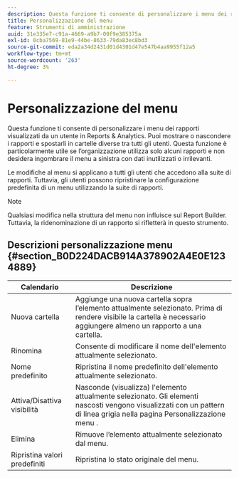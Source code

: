 ```yaml
---
description: Questa funzione ti consente di personalizzare i menu dei rapporti visualizzati da un utente in Reports & Analytics. Puoi mostrare o nascondere i rapporti e spostarli in cartelle diverse tra tutti gli utenti. Questa funzione è particolarmente utile se l’organizzazione utilizza solo alcuni rapporti e non desidera ingombrare il menu a sinistra con dati inutilizzati o irrilevanti.
title: Personalizzazione del menu
feature: Strumenti di amministrazione
uuid: 31e335e7-c91a-4669-a9b7-00f9e385375a
exl-id: 0cba7569-81e9-44be-8633-79da83ec8bd3
source-git-commit: eda2a34d2431d01d4301d47e547b4aa9955f12a5
workflow-type: tm+mt
source-wordcount: '263'
ht-degree: 3%

---
```


# Personalizzazione del menu

Questa funzione ti consente di personalizzare i menu dei rapporti visualizzati da un utente in Reports &amp; Analytics. Puoi mostrare o nascondere i rapporti e spostarli in cartelle diverse tra tutti gli utenti. Questa funzione è particolarmente utile se l’organizzazione utilizza solo alcuni rapporti e non desidera ingombrare il menu a sinistra con dati inutilizzati o irrilevanti.

Le modifiche al menu si applicano a tutti gli utenti che accedono alla suite di rapporti. Tuttavia, gli utenti possono ripristinare la configurazione predefinita di un menu utilizzando la suite di rapporti.

>[!NOTE]
>
>Qualsiasi modifica nella struttura del menu non influisce sul Report Builder. Tuttavia, la ridenominazione di un rapporto si rifletterà in questo strumento.

## Descrizioni personalizzazione menu {#section_B0D224DACB914A378902A4E0E1234889}

| Calendario | Descrizione |
|--- |--- |
| Nuova cartella | Aggiunge una nuova cartella sopra l’elemento attualmente selezionato. Prima di rendere visibile la cartella è necessario aggiungere almeno un rapporto a una cartella. |
| Rinomina | Consente di modificare il nome dell&#39;elemento attualmente selezionato. |
| Nome predefinito | Ripristina il nome predefinito dell&#39;elemento attualmente selezionato. |
| Attiva/Disattiva visibilità | Nasconde (visualizza) l&#39;elemento attualmente selezionato. Gli elementi nascosti vengono visualizzati con un pattern di linea grigia nella pagina Personalizzazione menu . |
| Elimina | Rimuove l’elemento attualmente selezionato dal menu. |
| Ripristina valori predefiniti | Ripristina lo stato originale del menu. |
